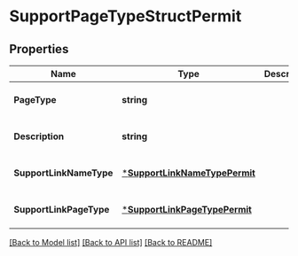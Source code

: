# SupportPageTypeStructPermit

## Properties
Name | Type | Description | Notes
------------ | ------------- | ------------- | -------------
**PageType** | **string** |  | [optional] [default to null]
**Description** | **string** |  | [optional] [default to null]
**SupportLinkNameType** | [***SupportLinkNameTypePermit**](support_link_name_type_permit.md) |  | [optional] [default to null]
**SupportLinkPageType** | [***SupportLinkPageTypePermit**](support_link_page_type_permit.md) |  | [optional] [default to null]

[[Back to Model list]](../README.md#documentation-for-models) [[Back to API list]](../README.md#documentation-for-api-endpoints) [[Back to README]](../README.md)


